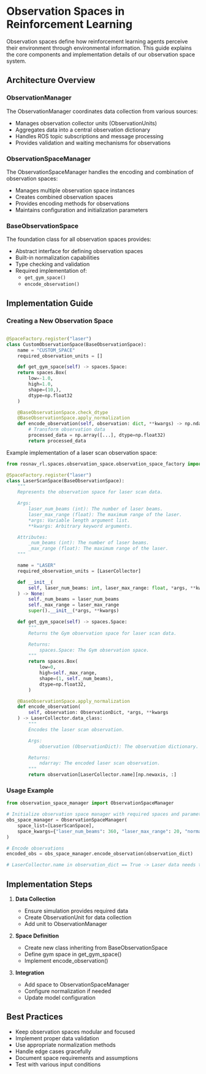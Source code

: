 # Observation Spaces in Reinforcement Learning

Observation spaces define how reinforcement learning agents perceive their environment through environmental information. This guide explains the core components and implementation details of our observation space system.

## Architecture Overview

### ObservationManager
The ObservationManager coordinates data collection from various sources:
- Manages observation collector units (ObservationUnits)
- Aggregates data into a central observation dictionary
- Handles ROS topic subscriptions and message processing
- Provides validation and waiting mechanisms for observations

### ObservationSpaceManager
The ObservationSpaceManager handles the encoding and combination of observation spaces:
- Manages multiple observation space instances
- Creates combined observation spaces
- Provides encoding methods for observations
- Maintains configuration and initialization parameters

### BaseObservationSpace
The foundation class for all observation spaces provides:
- Abstract interface for defining observation spaces
- Built-in normalization capabilities
- Type checking and validation
- Required implementation of:
  - `get_gym_space()`
  - `encode_observation()`

## Implementation Guide

### Creating a New Observation Space

```python

@SpaceFactory.register("laser")
class CustomObservationSpace(BaseObservationSpace):
    name = "CUSTOM_SPACE"
    required_observation_units = []

    def get_gym_space(self) -> spaces.Space:
    return spaces.Box(
        low=-1.0,
        high=1.0,
        shape=(10,),
        dtype=np.float32
    )

    @BaseObservationSpace.check_dtype
    @BaseObservationSpace.apply_normalization
    def encode_observation(self, observation: dict, **kwargs) -> np.ndarray:
        # Transform observation data
        processed_data = np.array([...], dtype=np.float32)
        return processed_data
```

Example implementation of a laser scan observation space:
```python
from rosnav_rl.spaces.observation_space.observation_space_factory import SpaceFactory

@SpaceFactory.register("laser")
class LaserScanSpace(BaseObservationSpace):
    """
    Represents the observation space for laser scan data.

    Args:
        laser_num_beams (int): The number of laser beams.
        laser_max_range (float): The maximum range of the laser.
        *args: Variable length argument list.
        **kwargs: Arbitrary keyword arguments.

    Attributes:
        _num_beams (int): The number of laser beams.
        _max_range (float): The maximum range of the laser.
    """

    name = "LASER"
    required_observation_units = [LaserCollector]

    def __init__(
        self, laser_num_beams: int, laser_max_range: float, *args, **kwargs
    ) -> None:
        self._num_beams = laser_num_beams
        self._max_range = laser_max_range
        super().__init__(*args, **kwargs)

    def get_gym_space(self) -> spaces.Space:
        """
        Returns the Gym observation space for laser scan data.

        Returns:
            spaces.Space: The Gym observation space.
        """
        return spaces.Box(
            low=0,
            high=self._max_range,
            shape=(1, self._num_beams),
            dtype=np.float32,
        )

    @BaseObservationSpace.apply_normalization
    def encode_observation(
        self, observation: ObservationDict, *args, **kwargs
    ) -> LaserCollector.data_class:
        """
        Encodes the laser scan observation.

        Args:
            observation (ObservationDict): The observation dictionary.

        Returns:
            ndarray: The encoded laser scan observation.
        """
        return observation[LaserCollector.name][np.newaxis, :]
```
### Usage Example

```python
from observation_space_manager import ObservationSpaceManager

# Initialize observation space manager with required spaces and parameters
obs_space_manager = ObservationSpaceManager(
    space_list=[LaserScanSpace],
    space_kwargs={"laser_num_beams": 360, "laser_max_range": 20, "normalize": True}
)

# Encode observations
encoded_obs = obs_space_manager.encode_observation(observation_dict)

# LaserCollector.name in observation_dict == True -> Laser data needs to be available
```

## Implementation Steps

1. **Data Collection**
   - Ensure simulation provides required data
   - Create ObservationUnit for data collection
   - Add unit to ObservationManager

2. **Space Definition**
   - Create new class inheriting from BaseObservationSpace
   - Define gym space in get_gym_space()
   - Implement encode_observation()

3. **Integration**
   - Add space to ObservationSpaceManager
   - Configure normalization if needed
   - Update model configuration

## Best Practices

- Keep observation spaces modular and focused
- Implement proper data validation
- Use appropriate normalization methods
- Handle edge cases gracefully
- Document space requirements and assumptions
- Test with various input conditions
